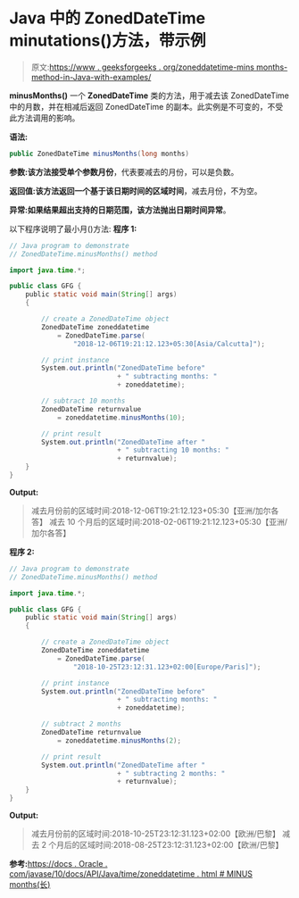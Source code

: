# Java 中的 ZonedDateTime minutations()方法，带示例

> 原文:[https://www . geeksforgeeks . org/zoneddatetime-mins months-method-in-Java-with-examples/](https://www.geeksforgeeks.org/zoneddatetime-minusmonths-method-in-java-with-examples/)

**minusMonths()** 一个 **ZonedDateTime** 类的方法，用于减去该 ZonedDateTime 中的月数，并在相减后返回 ZonedDateTime 的副本。此实例是不可变的，不受此方法调用的影响。

**语法:**

```java
public ZonedDateTime minusMonths(long months)

```

**参数:**该方法接受单个参数**月份**，代表要减去的月份，可以是负数。

**返回值:**该方法返回一个基于该日期时间的**区域时间**，减去月份，不为空。

**异常:**如果结果超出支持的日期范围，该方法抛出**日期时间异常**。

以下程序说明了最小月()方法:
**程序 1:**

```java
// Java program to demonstrate
// ZonedDateTime.minusMonths() method

import java.time.*;

public class GFG {
    public static void main(String[] args)
    {

        // create a ZonedDateTime object
        ZonedDateTime zoneddatetime
            = ZonedDateTime.parse(
                "2018-12-06T19:21:12.123+05:30[Asia/Calcutta]");

        // print instance
        System.out.println("ZonedDateTime before"
                           + " subtracting months: "
                           + zoneddatetime);

        // subtract 10 months
        ZonedDateTime returnvalue
            = zoneddatetime.minusMonths(10);

        // print result
        System.out.println("ZonedDateTime after "
                           + " subtracting 10 months: "
                           + returnvalue);
    }
}
```

**Output:**

> 减去月份前的区域时间:2018-12-06T19:21:12.123+05:30【亚洲/加尔各答】
> 减去 10 个月后的区域时间:2018-02-06T19:21:12.123+05:30【亚洲/加尔各答】

**程序 2:**

```java
// Java program to demonstrate
// ZonedDateTime.minusMonths() method

import java.time.*;

public class GFG {
    public static void main(String[] args)
    {

        // create a ZonedDateTime object
        ZonedDateTime zoneddatetime
            = ZonedDateTime.parse(
                "2018-10-25T23:12:31.123+02:00[Europe/Paris]");

        // print instance
        System.out.println("ZonedDateTime before"
                           + " subtracting months: "
                           + zoneddatetime);

        // subtract 2 months
        ZonedDateTime returnvalue
            = zoneddatetime.minusMonths(2);

        // print result
        System.out.println("ZonedDateTime after "
                           + " subtracting 2 months: "
                           + returnvalue);
    }
}
```

**Output:**

> 减去月份前的区域时间:2018-10-25T23:12:31.123+02:00【欧洲/巴黎】
> 减去 2 个月后的区域时间:2018-08-25T23:12:31.123+02:00【欧洲/巴黎】

**参考:**[https://docs . Oracle . com/javase/10/docs/API/Java/time/zoneddatetime . html # MINUS months(长)](https://docs.oracle.com/javase/10/docs/api/java/time/ZonedDateTime.html#minusMonths(long))